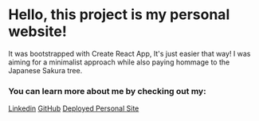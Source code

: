 # Hello, this project is my personal website!

  It was bootstrapped with Create React App, It's just easier that way! 
  I was aiming for a minimalist approach while also paying hommage to the Japanese Sakura tree.

### You can learn more about me by checking out my:
   [Linkedin](https://www.linkedin.com/in/manny-kan-code/)
   [GitHub](https://github.com/E-kandilas)
   [Deployed Personal Site](https://e-kandilas.github.io/portfolio)

